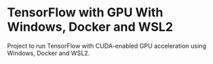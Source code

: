 # TensorFlow with GPU With Windows, Docker and WSL2

Project to run TensorFlow with CUDA-enabled GPU acceleration using Windows, Docker and WSL2.
